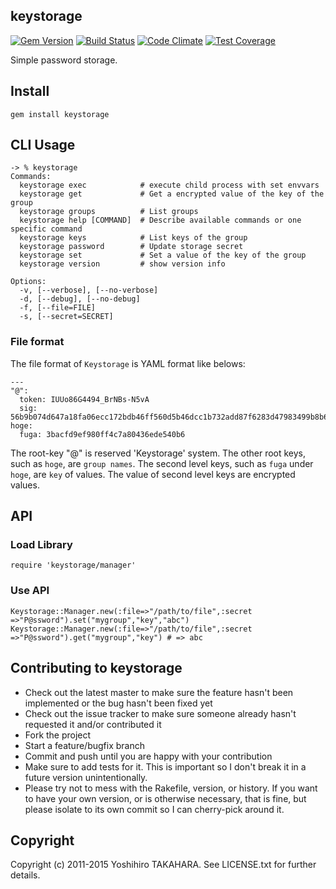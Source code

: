 keystorage
----------

[![Gem Version](https://badge.fury.io/rb/keystorage.svg)](http://badge.fury.io/rb/keystorage)
[![Build Status](https://travis-ci.org/tumf/keystorage.svg?branch=master)](https://travis-ci.org/tumf/keystorage)
[![Code Climate](https://codeclimate.com/github/tumf/keystorage/badges/gpa.svg)](https://codeclimate.com/github/tumf/keystorage)
[![Test Coverage](https://codeclimate.com/github/tumf/keystorage/badges/coverage.svg)](https://codeclimate.com/github/tumf/keystorage)

Simple password storage.

## Install

    gem install keystorage

## CLI Usage


    -> % keystorage
    Commands:
      keystorage exec            # execute child process with set envvars
      keystorage get             # Get a encrypted value of the key of the group
      keystorage groups          # List groups
      keystorage help [COMMAND]  # Describe available commands or one specific command
      keystorage keys            # List keys of the group
      keystorage password        # Update storage secret
      keystorage set             # Set a value of the key of the group
      keystorage version         # show version info

    Options:
      -v, [--verbose], [--no-verbose]
      -d, [--debug], [--no-debug]
      -f, [--file=FILE]
      -s, [--secret=SECRET]


### File format

The file format of `Keystorage` is YAML format like belows:

    ---
    "@":
      token: IUUo86G4494_BrNBs-N5vA
      sig: 56b9b074d647a18fa06ecc172bdb46ff560d5b46dcc1b732add87f6283d47983499b8b67d2524d72f27ed2bf4fef4efba5662e8d55e2c8426a76be26196c0235
    hoge:
      fuga: 3bacfd9ef980ff4c7a80436ede540b6

The root-key "@" is reserved 'Keystorage' system. The other root keys, such as `hoge`, are `group names`.
The second level keys, such as `fuga` under `hoge`, are `key` of values.
The value of second level keys are encrypted values.


## API

### Load Library

```
require 'keystorage/manager'
```

### Use API

```
Keystorage::Manager.new(:file=>"/path/to/file",:secret =>"P@ssword").set("mygroup","key","abc")
Keystorage::Manager.new(:file=>"/path/to/file",:secret =>"P@ssword").get("mygroup","key") # => abc
```


## Contributing to keystorage

* Check out the latest master to make sure the feature hasn't been implemented or the bug hasn't been fixed yet
* Check out the issue tracker to make sure someone already hasn't requested it and/or contributed it
* Fork the project
* Start a feature/bugfix branch
* Commit and push until you are happy with your contribution
* Make sure to add tests for it. This is important so I don't break it in a future version unintentionally.
* Please try not to mess with the Rakefile, version, or history. If you want to have your own version, or is otherwise necessary, that is fine, but please isolate to its own commit so I can cherry-pick around it.

## Copyright

Copyright (c) 2011-2015 Yoshihiro TAKAHARA. See LICENSE.txt for further details.
